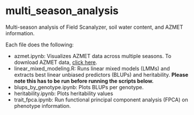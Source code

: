 # multi_season_analysis
Multi-season analysis of Field Scanalyzer, soil water content, and AZMET information.

Each file does the following:
- azmet.ipynb: Visualizes AZMET data across multiple seasons. To download AZMET data, [click here](https://ag.arizona.edu/azmet/06.htm).
- linear_mixed_modeling.R: Runs linear mixed models (LMMs) and extracts best linear unbiased predictors (BLUPs) and heritability. **Please note this has to be run before running the scripts below.**
- blups_by_genotype.ipynb: Plots BLUPs per genotype.
- heritability.ipynb: Plots heritability values
- trait_fpca.ipynb: Run functional principal component analysis (FPCA) on phenotype information.
